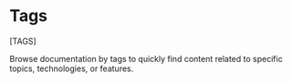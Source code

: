 # Tags

[TAGS]

Browse documentation by tags to quickly find content related to specific topics, technologies, or features.
